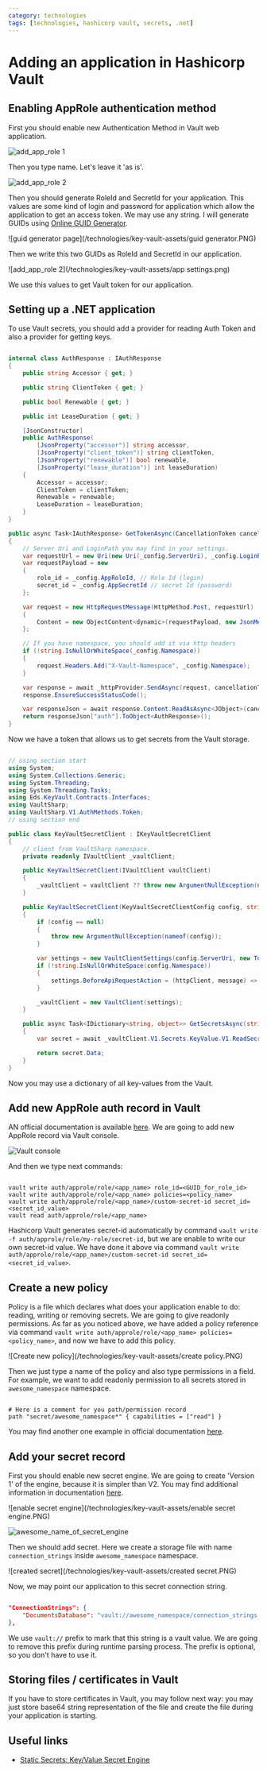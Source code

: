 ```yaml
---
category: technologies
tags: [technologies, hashicorp vault, secrets, .net]
---
```


# Adding an application in Hashicorp Vault

## Enabling AppRole authentication method

First you should enable new Authentication Method in Vault web application.

![add_app_role 1](/technologies/key-vault-assets/add_app_role.PNG)

Then you type name. Let's leave it 'as is'.

![add_app_role 2](/technologies/key-vault-assets/add_app_role_2.PNG)

Then you should generate RoleId and SecretId for your application. This values are some kind of login and password for application which allow the application to get an access token. We may use any string. I will generate GUIDs using [Online GUID Generator](https://www.guidgenerator.com/).

![guid generator page](/technologies/key-vault-assets/guid generator.PNG)

Then we write this two GUIDs as RoleId and SecretId in our application.

![add_app_role 2](/technologies/key-vault-assets/app settings.png)

We use this values to get Vault token for our application.

## Setting up a .NET application

To use Vault secrets, you should add a provider for reading Auth Token and also a provider for getting keys.

```csharp

internal class AuthResponse : IAuthResponse
{
    public string Accessor { get; }

    public string ClientToken { get; }

    public bool Renewable { get; }

    public int LeaseDuration { get; }

    [JsonConstructor]
    public AuthResponse(
        [JsonProperty("accessor")] string accessor,
        [JsonProperty("client_token")] string clientToken,
        [JsonProperty("renewable")] bool renewable,
        [JsonProperty("lease_duration")] int leaseDuration)
    {
        Accessor = accessor;
        ClientToken = clientToken;
        Renewable = renewable;
        LeaseDuration = leaseDuration;
    }
}

public async Task<IAuthResponse> GetTokenAsync(CancellationToken cancellationToken)
{
    // Server Uri and LoginPath you may find in your settings.
    var requestUrl = new Uri(new Uri(_config.ServerUri), _config.LoginPath);
    var requestPayload = new
    {
        role_id = _config.AppRoleId, // Role Id (login)
        secret_id = _config.AppSecretId // secret Id (password)
    };

    var request = new HttpRequestMessage(HttpMethod.Post, requestUrl)
    {
        Content = new ObjectContent<dynamic>(requestPayload, new JsonMediaTypeFormatter())
    };

    // If you have namespace, you should add it via http headers
    if (!string.IsNullOrWhiteSpace(_config.Namespace))
    {
        request.Headers.Add("X-Vault-Namespace", _config.Namespace);
    }

    var response = await _httpProvider.SendAsync(request, cancellationToken);
    response.EnsureSuccessStatusCode();

    var responseJson = await response.Content.ReadAsAsync<JObject>(cancellationToken);
    return responseJson["auth"].ToObject<AuthResponse>();
}

```

Now we have a token that allows us to get secrets from the Vault storage.

```csharp

// using section start
using System;
using System.Collections.Generic;
using System.Threading;
using System.Threading.Tasks;
using Eds.KeyVault.Contracts.Interfaces;
using VaultSharp;
using VaultSharp.V1.AuthMethods.Token;
// using section end

public class KeyVaultSecretClient : IKeyVaultSecretClient
{
    // client from VaultSharp namespace.
    private readonly IVaultClient _vaultClient;

    public KeyVaultSecretClient(IVaultClient vaultClient)
    {
        _vaultClient = vaultClient ?? throw new ArgumentNullException(nameof(vaultClient));
    }

    public KeyVaultSecretClient(KeyVaultSecretClientConfig config, string clientToken)
    {
        if (config == null)
        {
            throw new ArgumentNullException(nameof(config));
        }

        var settings = new VaultClientSettings(config.ServerUri, new TokenAuthMethodInfo(clientToken));
        if (!string.IsNullOrWhiteSpace(config.Namespace))
        {
            settings.BeforeApiRequestAction = (httpClient, message) => { message.Headers.Add("X-Vault-Namespace", config.Namespace); };
        }

        _vaultClient = new VaultClient(settings);
    }

    public async Task<IDictionary<string, object>> GetSecretsAsync(string secretPath, CancellationToken cancellationToken)
    {
        var secret = await _vaultClient.V1.Secrets.KeyValue.V1.ReadSecretAsync(secretPath);

        return secret.Data;
    }
}

```

Now you may use a dictionary of all key-values from the Vault.

## Add new AppRole auth record in Vault

AN official documentation is available [here](https://www.vaultproject.io/docs/auth/approle.html). We are going to add new AppRole record via Vault console.

![Vault console](/technologies/key-vault-assets/console.PNG)

And then we type next commands:

```console

vault write auth/approle/role/<app_name> role_id=<GUID_for_role_id>
vault write auth/approle/role/<app_name> policies=<policy_name>
vault write auth/approle/role/<app_name>/custom-secret-id secret_id=<secret_id_value>
vault read auth/approle/role/<app_name>

```

Hashicorp Vault generates secret-id automatically by command `vault write -f auth/approle/role/my-role/secret-id`, but we are enable to write our own secret-id value. We have done it above via command `vault write auth/approle/role/<app_name>/custom-secret-id secret_id=<secret_id_value>`.

## Create a new policy

Policy is a file which declares what does your application enable to do: reading, writing or removing secrets. We are going to give readonly permissions. As far as you noticed above, we have added a policy reference via command `vault write auth/approle/role/<app_name> policies=<policy_name>`, and now we have to add this policy.

![Create new policy](/technologies/key-vault-assets/create policy.PNG)

Then we just type a name of the policy and also type permissions in a field. For example, we want to add readonly permission to all secrets stored in `awesome_namespace` namespace.

```console

# Here is a comment for you path/permission record
path "secret/awesome_namespace*" { capabilities = ["read"] }

```

You may find another one example in official documentation [here](https://learn.hashicorp.com/vault/secrets-management/sm-static-secrets#policy-requirements).

## Add your secret record

First you should enable new secret engine. We are going to create 'Version 1' of the engine, because it is simpler than V2. You may find additional information in documentation [here](https://learn.hashicorp.com/vault/getting-started/secrets-engines).

![enable secret engine](/technologies/key-vault-assets/enable secret engine.PNG)

![awesome_name_of_secret_engine](/technologies/key-vault-assets/awesome_name_of_secret_engine.PNG)

Then we should add secret. Here we create a storage file with name `connection_strings` inside `awesome_namespace` namespace.

![created secret](/technologies/key-vault-assets/created secret.PNG)

Now, we may point our application to this secret connection string.

```json

"ConnectionStrings": {
    "DocumentsDatabase": "vault://awesome_namespace/connection_strings:db"
},

```

We use `vault://` prefix to mark that this string is a vault value. We are going to remove this prefix during runtime parsing process. The prefix is optional, so you don't have to use it.

## Storing files / certificates in Vault

If you have to store certificates in Vault, you may follow next way: you may just store base64 string representation of the file and create the file during your application is starting.

## Useful links

- [Static Secrets: Key/Value Secret Engine](https://learn.hashicorp.com/vault/secrets-management/sm-static-secrets)
